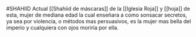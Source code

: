 #SHAHIID
Actual [[Shahiid de máscaras]] de la [[Iglesia Roja]] y [[hoja]] de esta, mujer de mediana edad la cual enseñara
a como sonsacar secretos, ya sea por violencia, o métodos mas
persuasivos, es la mujer mas bella del imperio y cualquiera con ojos
moriría por ella.